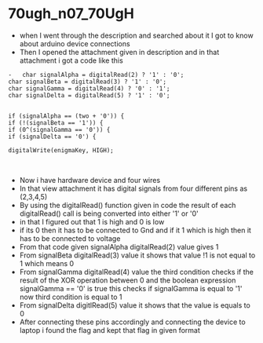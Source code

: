 # 70ugh_n07_70UgH

- when I went through the description and searched about it I got to know about arduino device connections
- Then I opened the attachment given in description and in that attachment i got a code like this
```
-   char signalAlpha = digitalRead(2) ? '1' : '0';
char signalBeta = digitalRead(3) ? '1' : '0';
char signalGamma = digitalRead(4) ? '0' : '1';
char signalDelta = digitalRead(5) ? '1' : '0';
  

if (signalAlpha == (two + '0')) {
if (!(signalBeta == '1')) {
if (0^(signalGamma == '0')) {
if (signalDelta == '0') {

digitalWrite(enigmaKey, HIGH);
```
  
- Now i have hardware device and four wires
- In that view attachment it has  digital signals from four different pins as (2,3,4,5)
- By using the digitalRead() function given in code the result of each digitalRead() call is being converted into either '1' or '0'
- in that I figured out that  1 is high and 0 is low
- if its 0 then it has to be connected to Gnd and if it 1 which is high then it has to be connected to voltage
- From that code given  signalAlpha digitalRead(2) value gives 1
- From signalBeta digitalRead(3) value it shows that value !1 is not equal to 1 which means 0
- From signalGamma digitalRead(4) value the third condition checks if the result of the XOR operation between 0 and the boolean expression signalGamma == '0' is true this checks if signalGamma is equal to '1' now third condition is equal to 1
- From signalDelta digitlRead(5) value it shows that the value is equals to 0
- After connecting these pins accordingly and connecting the device to laptop i found the flag and kept that flag in given format
